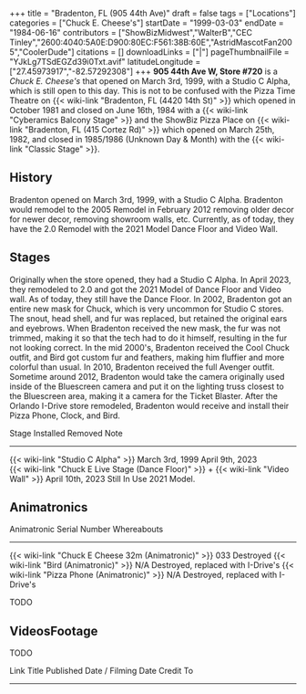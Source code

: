 +++
title = "Bradenton, FL (905 44th Ave)"
draft = false
tags = ["Locations"]
categories = ["Chuck E. Cheese's"]
startDate = "1999-03-03"
endDate = "1984-06-16"
contributors = ["ShowBizMidwest","WalterB","CEC Tinley","2600:4040:5A0E:D900:80EC:F561:38B:60E","AstridMascotFan2005","CoolerDude"]
citations = []
downloadLinks = ["|"]
pageThumbnailFile = "YJkLg7TSdEGZd39i0Txt.avif"
latitudeLongitude = ["27.45973917","-82.57292308"]
+++
**905 44th Ave W, Store #720** is a *Chuck E. Cheese's* that opened on March 3rd, 1999, with a Studio C Alpha, which is still open to this day.
This is not to be confused with the Pizza Time Theatre on {{< wiki-link "Bradenton, FL (4420 14th St)" >}} which opened in October 1981 and closed on June 16th, 1984 with a {{< wiki-link "Cyberamics Balcony Stage" >}} and the ShowBiz Pizza Place on {{< wiki-link "Bradenton, FL (415 Cortez Rd)" >}} which opened on March 25th, 1982, and closed in 1985/1986 (Unknown Day & Month) with the {{< wiki-link "Classic Stage" >}}.

## History

Bradenton opened on March 3rd, 1999, with a Studio C Alpha. Bradenton would remodel to the 2005 Remodel in February 2012 removing older decor for newer decor, removing showroom walls, etc.
Currently, as of today, they have the 2.0 Remodel with the 2021 Model Dance Floor and Video Wall.

## Stages

Originally when the store opened, they had a Studio C Alpha. In April 2023, they remodeled to 2.0 and got the 2021 Model of Dance Floor and Video wall. As of today, they still have the Dance Floor.
In 2002, Bradenton got an entire new mask for Chuck, which is very uncommon for Studio C stores. The snout, head shell, and fur was replaced, but retained the original ears and eyebrows. When Bradenton received the new mask, the fur was not trimmed, making it so that the tech had to do it himself, resulting in the fur not looking correct.
In the mid 2000's, Bradenton received the Cool Chuck outfit, and Bird got custom fur and feathers, making him fluffier and more colorful than usual. In 2010, Bradenton received the full Avenger outfit.
Sometime around 2012, Bradenton would take the camera originally used inside of the Bluescreen camera and put it on the lighting truss closest to the Bluescreen area, making it a camera for the Ticket Blaster.
After the Orlando I-Drive store remodeled, Bradenton would receive and install their Pizza Phone, Clock, and Bird.

  Stage                                                                                           Installed          Removed           Note
  ----------------------------------------------------------------------------------------------- ------------------ ----------------- -------------
  {{< wiki-link "Studio C Alpha" >}}                                                          March 3rd, 1999    April 9th, 2023   
  {{< wiki-link "Chuck E Live Stage (Dance Floor)" >}} + {{< wiki-link "Video Wall" >}}   April 10th, 2023   Still In Use      2021 Model.

## Animatronics

  Animatronic                                                Serial Number   Whereabouts
  ---------------------------------------------------------- --------------- ------------------------------------
  {{< wiki-link "Chuck E Cheese 32m (Animatronic)" >}}   033             Destroyed
  {{< wiki-link "Bird (Animatronic)" >}}                 N/A             Destroyed, replaced with I-Drive's
  {{< wiki-link "Pizza Phone (Animatronic)" >}}          N/A             Destroyed, replaced with I-Drive's

TODO

## VideosFootage

TODO

  Link   Title   Published Date / Filming Date   Credit To
  ------ ------- ------------------------------- -----------
                                                 
                                                 
                                                 
